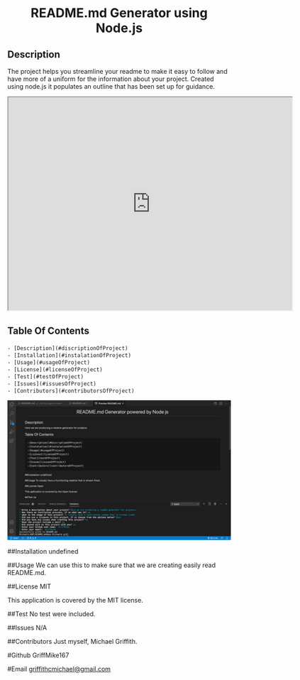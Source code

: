 
  <h1 align="center">README.md Generator using Node.js</h1>


  ## Description
  The project helps you streamline your readme to make it easy to follow and have more of a uniform for the information about your project. Created using node.js it  populates an outline that has been set up for guidance.
  <iframe src="https://drive.google.com/file/d/1x0jHp7tQmgHFSriJiakgQOLX8Yi0Bs6g/preview" width="640" height="480"></iframe>



  ## Table Of Contents
    - [Description](#discriptionOfProject)
    - [Installation](#instalationOfProject)
    - [Usage](#usageOfProject)
    - [License](#licenseOfProject)
    - [Test](#testOfProject)
    - [Issues](#issuesOfProject)
    - [Contributors](#contributorsOfProject)


<img src="WorkingNode.js.png" alt="working node.js">


  ##Installation
  undefined

  ##Usage
  We can use this to make sure that we are creating easily read README.md.

  ##License
  MIT

  This application is covered by the MIT license.

  ##Test
  No test were included.

  ##Issues
  N/A

  ##Contributors
  Just myself, Michael Griffith.


  #Github
  GriffMike167

  #Email
  griffithcmichael@gmail.com




